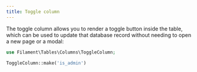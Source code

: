 ```yaml
---
title: Toggle column
---
```


The toggle column allows you to render a toggle button inside the table, which can be used to update that database record without needing to open a new page or a modal:

```php
use Filament\Tables\Columns\ToggleColumn;

ToggleColumn::make('is_admin')
```
